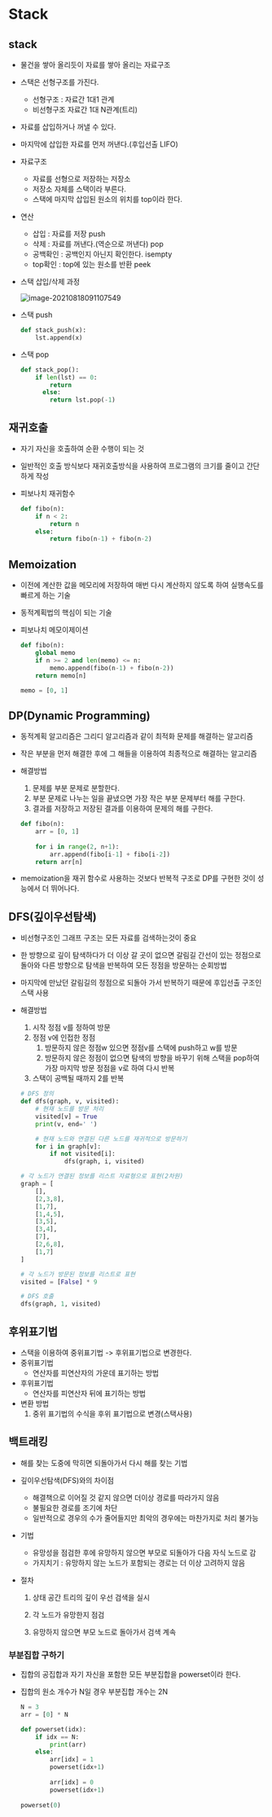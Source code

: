 # Stack

## stack

- 물건을 쌓아 올리듯이 자료를 쌓아 올리는 자료구조
- 스택은 선형구조를 가진다.
  - 선형구조 : 자료간 1대1 관계
  - 비선형구조 자료간 1대 N관계(트리)
- 자료를 삽입하거나 꺼낼 수 있다.
- 마지막에 삽입한 자료를 먼저 꺼낸다.(후입선출 LIFO)



- 자료구조

    - 자료를 선형으로 저장하는 저장소
    - 저장소 자체를 스택이라 부른다.
    - 스택에 마지막 삽입된 원소의 위치를 top이라 한다.
- 연산
    - 삽입 : 자료를 저장 push
    - 삭제 : 자료를 꺼낸다.(역순으로 꺼낸다) pop
    - 공백확인 : 공백인지 아닌지 확인한다. isempty
    - top확인 : top에 있는 원소를 반환 peek

- 스택 삽입/삭제 과정

  ![image-20210818091107549](C:\Users\KIMDoHun\AppData\Roaming\Typora\typora-user-images\image-20210818091107549.png)

- 스택 push

  ```python
  def stack_push(x):
      lst.append(x)
  ```

- 스택 pop

  ```python
  def stack_pop():
      if len(lst) == 0:
          return
     	else:
          return lst.pop(-1)
  ```

  

## 재귀호출

- 자기 자신을 호출하여 순환 수행이 되는 것

- 일반적인 호출 방식보다 재귀호출방식을 사용하여 프로그램의 크기를 줄이고 간단하게 작성

- 피보나치 재귀함수

  ```python
  def fibo(n):
      if n < 2:
          return n
      else:
          return fibo(n-1) + fibo(n-2)
  ```



## Memoization

- 이전에 계산한 값을 메모리에 저장하여 매번 다시 계산하지 않도록 하여 실행속도를 빠르게 하는 기술

- 동적계획법의 핵심이 되는 기술

- 피보나치 메모이제이션

  ```python
  def fibo(n):
      global memo
      if n >= 2 and len(memo) <= n:
          memo.append(fibo(n-1) + fibo(n-2))
      return memo[n]
  
  memo = [0, 1]
  ```

  

## DP(Dynamic Programming)

- 동적계획 알고리즘은 그리디 알고리즘과 같이 최적화 문제를 해결하는 알고리즘

- 작은 부분을 먼저 해결한 후에 그 해들을 이용하여 최종적으로 해결하는 알고리즘

- 해결방법

  1. 문제를 부분 문제로 분할한다.
  2. 부분 문제로 나누는 일을 끝냈으면 가장 작은 부분 문제부터 해를 구한다.
  3. 결과를 저장하고 저장된 결과를 이용하여 문제의 해를 구한다.

  ```python
  def fibo(n):
      arr = [0, 1]
      
      for i in range(2, n+1):
          arr.append(fibo[i-1] + fibo[i-2])
      return arr[n]
  ```

- memoization을 재귀 함수로 사용하는 것보다 반복적 구조로  DP를 구현한 것이 성능에서 더 뛰어나다.



## DFS(깊이우선탐색)

- 비선형구조인 그래프 구조는 모든 자료를 검색하는것이 중요
- 한 방향으로 깊이 탐색하다가 더 이상 갈 곳이 없으면 갈림길 간선이 있는 정점으로 돌아와 다른 방향으로 탐색을 반복하여 모든 정점을 방문하는 순회방법
- 마지막에 만났던 갈림길의 정점으로 되돌아 가서 반복하기 때문에 후입선출 구조인 스택 사용

- 해결방법

  1. 시작 정점 v를 정하여 방문
  2. 정점 v에 인접한 정점
     1. 방문하지 않은 정점w 있으면 정점v를 스택에 push하고 w를 방문
     2. 방문하지 않은 정점이 없으면 탐색의 방향을 바꾸기 위해 스택을 pop하여 가장 마지막 방문 정점을 v로 하여 다시 반복
  3. 스택이 공백될 때까지 2를 반복

  ```python
  # DFS 정의
  def dfs(graph, v, visited):
      # 현재 노드를 방문 처리
      visited[v] = True
      print(v, end=' ')
  
      # 현재 노드와 연결된 다른 노드를 재귀적으로 방문하기
      for i in graph[v]:
          if not visited[i]:
              dfs(graph, i, visited)
  
  # 각 노드가 연결된 정보를 리스트 자료형으로 표현(2차원)
  graph = [
      [],
      [2,3,8],
      [1,7],
      [1,4,5],
      [3,5],
      [3,4],
      [7],
      [2,6,8],
      [1,7]
  ]
  
  # 각 노드가 방문된 정보를 리스트로 표현
  visited = [False] * 9
  
  # DFS 호출
  dfs(graph, 1, visited)
  ```

  

## 후위표기법

- 스택을 이용하여 중위표기법 -> 후위표기법으로 변경한다.
- 중위표기법
  - 연산자를 피연산자의 가운데 표기하는 방법
- 후위표기법
  - 연산자를 피연산자 뒤에 표기하는 방법
- 변환 방법
  1. 중위 표기법의 수식을 후위 표기법으로 변경(스택사용)







## 백트래킹

- 해를 찾는 도중에 막히면 되돌아가서 다시 해를 찾는 기법

- 깊이우선탐색(DFS)와의 차이점

  - 해결책으로 이어질 것 같지 않으면 더이상 경로를 따라가지 않음
  - 불필요한 경로를 조기에 차단
  - 일반적으로 경우의 수가 줄어들지만 최악의 경우에는 마찬가지로 처리 불가능

- 기법

  - 유망성을 점검한 후에 유망하지 않으면 부모로 되돌아가 다음 자식 노드로 감
  - 가지치기 : 유망하지 않는 노드가 포함되는 경로는 더 이상 고려하지 않음

- 절차

  1. 상태 공간 트리의 깊이 우선 검색을 실시

  2. 각 노드가 유망한지 점검
  3. 유망하지 않으면 부모 노드로 돌아가서 검색 계속



### 부분집합 구하기

- 집합의 공집합과 자기 자신을 포함한 모든 부분집합을 powerset이라 한다.

- 집합의 원소 개수가 N일 경우 부분집합 개수는 2N

  ```python
  N = 3
  arr = [0] * N
  
  def powerset(idx):
      if idx == N:
          print(arr)
      else:
          arr[idx] = 1
          powerset(idx+1)
          
          arr[idx] = 0
          powerset(idx+1)
          
  powerset(0)
  ```

  
